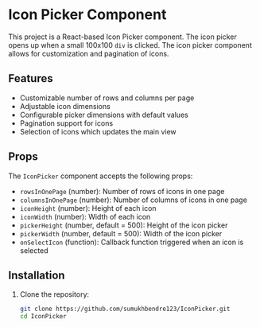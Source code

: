 # Icon Picker Component

This project is a React-based Icon Picker component. The icon picker opens up when a small 100x100 `div` is clicked. The icon picker component allows for customization and pagination of icons.

## Features

- Customizable number of rows and columns per page
- Adjustable icon dimensions
- Configurable picker dimensions with default values
- Pagination support for icons
- Selection of icons which updates the main view

## Props

The `IconPicker` component accepts the following props:

- `rowsInOnePage` (number): Number of rows of icons in one page
- `columnsInOnePage` (number): Number of columns of icons in one page
- `iconHeight` (number): Height of each icon
- `iconWidth` (number): Width of each icon
- `pickerHeight` (number, default = 500): Height of the icon picker
- `pickerWidth` (number, default = 500): Width of the icon picker
- `onSelectIcon` (function): Callback function triggered when an icon is selected

## Installation

1. Clone the repository:
   ```bash
   git clone https://github.com/sumukhbendre123/IconPicker.git
   cd IconPicker
